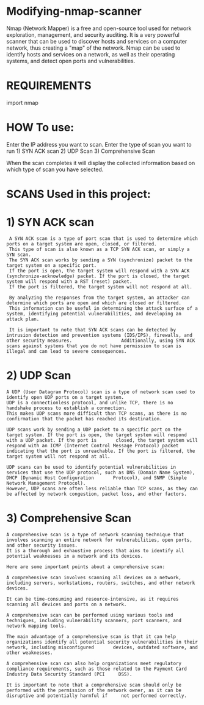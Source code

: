 # Modifying-nmap-scanner

Nmap (Network Mapper) is a free and open-source tool used for network exploration, management, and security auditing. It is a very powerful scanner that can be used to discover hosts and services on a computer network, thus creating a "map" of the network. Nmap can be used to identify hosts and services on a network, as well as their operating systems, and detect open ports and vulnerabilities.

# REQUIREMENTS
 import nmap
 
# HOW To use:
 Enter the IP address  you want to scan.
 Enter the type of scan you want to run
     1) SYN ACK scan
     2) UDP Scan
     3) Comprehensive Scan
 
 When the scan completes it will display the collected information based on which type of scan you have selected.
 
 # SCANS Used in this project:
 
 # 1) SYN ACK scan
     A SYN ACK scan is a type of port scan that is used to determine which ports on a target system are open, closed, or filtered.
     This type of scan is also known as a TCP SYN ACK scan, or simply a SYN scan.
     The SYN ACK scan works by sending a SYN (synchronize) packet to the target system on a specific port. 
     If the port is open, the target system will respond with a SYN ACK (synchronize-acknowledge) packet. If the port is closed, the target system will respond with a RST (reset) packet.
     If the port is filtered, the target system will not respond at all.

     By analyzing the responses from the target system, an attacker can determine which ports are open and which are closed or filtered. 
     This information can be useful in determining the attack surface of a system, identifying potential vulnerabilities, and developing an attack plan.

     It is important to note that SYN ACK scans can be detected by intrusion detection and prevention systems (IDS/IPS), firewalls, and other security measures.                  Additionally, using SYN ACK scans against systems that you do not have permission to scan is illegal and can lead to severe consequences.

# 2) UDP Scan
    A UDP (User Datagram Protocol) scan is a type of network scan used to identify open UDP ports on a target system.
    UDP is a connectionless protocol, and unlike TCP, there is no handshake process to establish a connection. 
    This makes UDP scans more difficult than TCP scans, as there is no confirmation that the packet has reached its destination.

    UDP scans work by sending a UDP packet to a specific port on the target system. If the port is open, the target system will respond with a UDP packet. If the port is       closed, the target system will respond with an ICMP (Internet Control Message Protocol) packet indicating that the port is unreachable. If the port is filtered, the         target system will not respond at all.

    UDP scans can be used to identify potential vulnerabilities in services that use the UDP protocol, such as DNS (Domain Name System), DHCP (Dynamic Host Configuration       Protocol), and SNMP (Simple Network Management Protocol). 
    However, UDP scans are often less reliable than TCP scans, as they can be affected by network congestion, packet loss, and other factors.

# 3) Comprehensive Scan
    
    A comprehensive scan is a type of network scanning technique that involves scanning an entire network for vulnerabilities, open ports, and other security issues.
    It is a thorough and exhaustive process that aims to identify all potential weaknesses in a network and its devices.

    Here are some important points about a comprehensive scan:

    A comprehensive scan involves scanning all devices on a network, including servers, workstations, routers, switches, and other network devices.

    It can be time-consuming and resource-intensive, as it requires scanning all devices and ports on a network.

    A comprehensive scan can be performed using various tools and techniques, including vulnerability scanners, port scanners, and network mapping tools.

    The main advantage of a comprehensive scan is that it can help organizations identify all potential security vulnerabilities in their network, including misconfigured       devices, outdated software, and other weaknesses.

    A comprehensive scan can also help organizations meet regulatory compliance requirements, such as those related to the Payment Card Industry Data Security Standard (PCI     DSS).

    It is important to note that a comprehensive scan should only be performed with the permission of the network owner, as it can be disruptive and potentially harmful if     not performed correctly.
